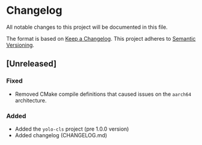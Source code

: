 # Changelog
All notable changes to this project will be documented in this file.

The format is based on [Keep a Changelog](https://keepachangelog.com/en/1.1.0/).
This project adheres to [Semantic Versioning](https://semver.org/spec/v2.0.0.html).

## [Unreleased]
### Fixed
- Removed CMake compile definitions that caused issues on the `aarch64` architecture.

### Added
- Added the `yolo-cls` project (pre 1.0.0 version)
- Added changelog (CHANGELOG.md)
